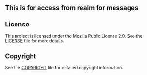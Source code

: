 ## This is for access from realm for messages

## License

This project is licensed under the Mozilla Public License 2.0. See the [LICENSE](LICENSE) file for more details.

## Copyright

See the [COPYRIGHT](COPYRIGHT) file for detailed copyright information.
